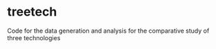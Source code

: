 # treetech
Code for the data generation and analysis for the comparative study of three technologies

